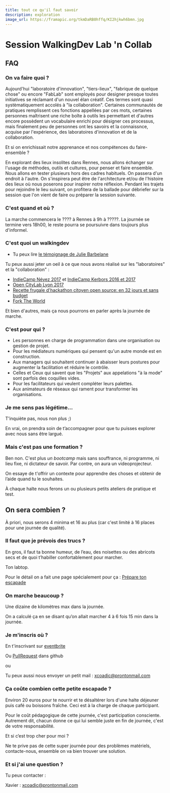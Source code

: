 ```yaml
---
title: tout ce qu'il faut savoir	
description: exploration	
image_url: https://framapic.org/tkmDaRB0hffq/KI2hjkwh6bmn.jpg
---
```


# Session WalkingDev Lab 'n Collab

## FAQ

### On va faire quoi ?

Aujourd'hui "laboratoire d'innovation", "tiers-lieux", "fabrique de quelque chose" ou encore "FabLab" sont employés pour designer presque toutes initiatives se réclamant d'un nouvel élan créatif. Ces termes sont quasi systèmatiquement accolés à "la collaboration". Certaines communautés de pratiques remplissent ces fonctions appellées par ces mots, certaines personnes maîtrisent une riche boîte à outils les permettant et d'autres encore possèdent un vocabulaire enrichi pour désigner ces processus, mais finalement peu de personnes ont les savoirs et la connaissnce, acquise par l'expérience, des laboratoires d'innovation et de la collaboration.

Et si on enrichissait notre apprenance et nos compétences du faire-ensemble ?

En explorant des lieux insolites dans Rennes, nous allons échanger sur l'usage de méthodes, outils et cultures, pour penser et faire ensemble. Nous allons en tester plusieurs hors des cadres habituels. On passera d'un endroit à l'autre. On s'inspirera peut être de l'architecture et/ou de l'histoire des lieux où nous poserons pour inspirer notre réflexion. Pendant les trajets pour rejoindre le lieu suivant, on profitera de la ballade pour débriefer sur la session que l'on vient de faire ou préparer la session suivante.


### C'est quand et où ?

La marche commencera le ???? à Rennes à 9h à ?????. La journée se termine vers 18h00, le reste pourra se poursuivre dans toujours plus d'informel. 

### C'est quoi un walkingdev

+ Tu peux lire [le témoignage de Julie Barbelane](https://medium.com/@julia.barbelane/walking-dev-ou-comment-apprendre-en-itin%C3%A9rance-426acb12e024)

Tu peux aussi jeter un oeil à ce que nous avons réalisé sur les "laboratoires" et la "collaboration" :

+ [IndieCamp Névez 2017](http://movilab.org/index.php?title=IndieCamp_2017_N%C3%A9vez) et [IndieCamp Kerbors 2016 et 2017](http://www.multibao.org/#nomades/camps)
+ [Open CityLab Lyon 2017](https://storify.com/XavierCoadic/open-city-lab-les-humains-et-leurs-pratiques-se-co)
+ [Recette frugale d'hackathon citoyen open source: en 32 jours et sans budget](http://movilab.org/index.php?title=Recette_frugale_d%27hackathon_citoyen_open_source:_en_32_jours_et_sans_budget)
+ [Fork The World](https://nicolasloubet.gitbooks.io/fork-the-world/content/)

Et bien d'autres, mais ça nous pourrons en parler après la journée de marche. 

### C'est pour qui ?

+ Les personnes en charge de programmation dans une organisation ou gestion de projet.
+ Pour les médiateurs numériques qui pensent qu'un autre monde est en construction.
+ Aux managers qui souhaitent continuer à abaisser leurs postures pour augmenter la facilitation et réduire le contrôle.
+ Celles et Ceux qui savent que les "Projets" aux appelations "à la mode" sont parfois des coquilles vides.
+ Pour les facilitateurs qui veulent compléter leurs palettes.
+ Aux animateurs de réseaux qui rament pour transformer les organisations.

### Je me sens pas légétime…

T’inquiète pas, nous non plus ;)

En vrai, on prendra soin de t’accompagner pour que tu puisses explorer avec nous sans être largué.

### Mais c'est pas une formation ?

Ben non. C'est plus _un bootcamp_ mais sans souffrance, ni programme, ni lieu fixe, ni dictateur de savoir. Par contre, on aura un videoprojecteur.

On essaye de t'offrir un contexte pour apprendre des choses et obtenir de l’aide quand tu le souhaites. 

À chaque halte nous ferons un ou plusieurs petits ateliers de pratique et test.

## On sera combien ?

À priori, nous serons 4 minima et 16 au plus (car c'est limité à 16 places pour une journée de qualité).

### Il faut que je prévois des trucs ?

En gros, il faut ta bonne humeur, de l’eau, des noisettes ou des abricots secs et de quoi t’habiller confortablement pour marcher.

Ton labtop.

Pour le détail on a fait une page spécialement pour ça : [Prépare ton escapade](https://github.com/walkingdev/labncollab/prepare.md)

### On marche beaucoup ?

Une dizaine de kilomètres max dans la journée.

On a calculé ça en se disant qu’on allait marcher 4 à 6 fois 15 min dans la journée.

### Je m'inscris où ?

En t'inscrivant sur [eventbrite](https://www.eventbrite.co.uk/e/journee-dexploration-itinerante-labn-collab-tickets-38270856161)

Ou [PullRequest](https://github.com/walkingdev/labncollab) dans github

ou

Tu peux aussi nous envoyer un petit mail : xcoadic@prontonmail.com

### Ça coûte combien cette petite escapade ?

Environ 20 euros pour te nourrir et te désaltérer lors d'une halte déjeuner puis café ou boissons fraîche. Ceci est à la charge de chaque participant.

Pour le coût pédagogique de cette journée, c'est participation consciente. Autrement dit, chacun donne ce qui lui semble juste en fin de journée, c'est de votre responsabilité. 

Et si c’est trop cher pour moi ?

Ne te prive pas de cette super journée pour des problèmes matériels, contacte-nous, ensemble on va bien trouver une solution.

### Et si j'ai une question ?

Tu peux contacter :

   Xavier : xcoadic@prontonmail.com

